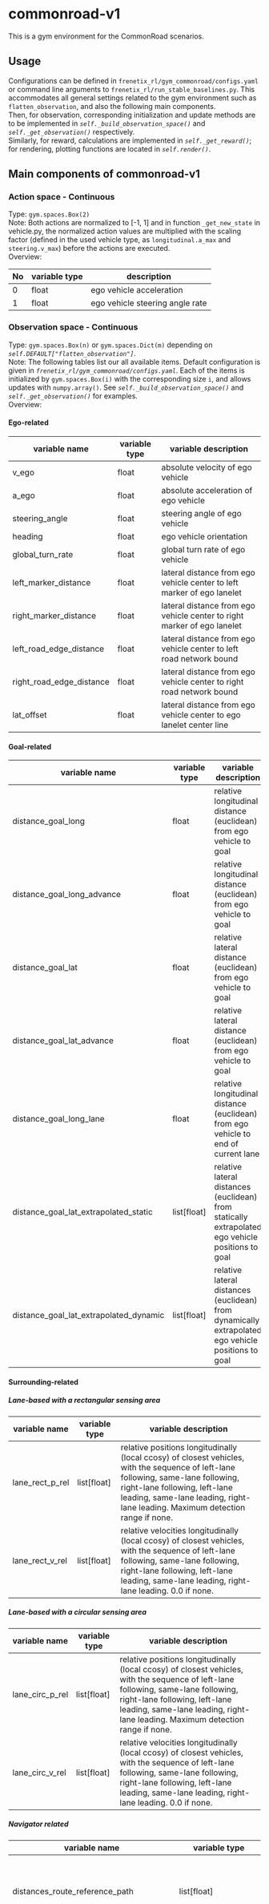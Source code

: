# commonroad-v1

This is a gym environment for the CommonRoad scenarios.

## Usage

Configurations can be defined in `frenetix_rl/gym_commonroad/configs.yaml` or command line arguments
to `frenetix_rl/run_stable_baselines.py`. This accommodates all general settings related to the gym environment such
as `flatten_observation`, and also the following main components.  
Then, for observation, corresponding initialization and update methods are to be implemented
in *`self._build_observation_space()`* and *`self._get_observation()`* respectively.  
Similarly, for reward, calculations are implemented in *`self._get_reward()`*; for rendering, plotting functions are
located in *`self.render()`*.

## Main components of commonroad-v1

### Action space - Continuous

Type: `gym.spaces.Box(2)`  
Note: Both actions are normalized to [-1, 1] and in function `_get_new_state` in vehicle.py, the normalized action
values are multiplied with the scaling factor (defined in the used vehicle type, as `longitudinal.a_max`
and `steering.v_max`) before the actions are executed.   
Overview:

| No   | variable type | description                      |
| ---- | ------------- | -------------------------------- |
| 0    | float         | ego vehicle acceleration         |
| 1    | float         | ego vehicle steering angle rate  |

### Observation space - Continuous

Type: `gym.spaces.Box(n)` or `gym.spaces.Dict(m)` depending on *`self.DEFAULT["flatten_observation"]`*.  
Note: The following tables list our all available items. Default configuration is given
in *`frenetix_rl/gym_commonroad/configs.yaml`*. Each of the items is initialized by `gym.spaces.Box(i)` with the
corresponding size `i`, and allows updates with `numpy.array()`. See *`self._build_observation_space()`*
and *`self._get_observation()`* for examples.  
Overview:

#### Ego-related

| variable name            | variable type | variable description                                         |
| ------------------------ | ------------- | ------------------------------------------------------------ |
| v_ego                    | float         | absolute velocity of ego vehicle                             |
| a_ego                    | float         | absolute acceleration of ego vehicle                         |
| steering_angle           | float         | steering angle of ego vehicle                                |
| heading                  | float         | ego vehicle orientation                                      |
| global_turn_rate         | float         | global turn rate of ego vehicle                              |
| left_marker_distance     | float         | lateral distance from ego vehicle center to left marker of ego lanelet |
| right_marker_distance    | float         | lateral distance from ego vehicle center to right marker of ego lanelet |
| left_road_edge_distance  | float         | lateral distance from ego vehicle center to left road network bound |
| right_road_edge_distance | float         | lateral distance from ego vehicle center to right road network bound |
| lat_offset               | float         | lateral distance from ego vehicle center to ego lanelet center line |

#### Goal-related

| variable name                 | variable type | variable description                                         |
| ----------------------------- | ------------- | ------------------------------------------------------------ |
| distance_goal_long            | float         | relative longitudinal distance (euclidean) from ego vehicle to goal |
| distance_goal_long_advance    | float         | relative longitudinal distance (euclidean) from ego vehicle to goal |
| distance_goal_lat             | float         | relative lateral distance (euclidean) from ego vehicle to goal |
| distance_goal_lat_advance     | float         | relative lateral distance (euclidean) from ego vehicle to goal |
| distance_goal_long_lane       | float         | relative longitudinal distance (euclidean) from ego vehicle to end of current lane |
| distance_goal_lat_extrapolated_static      | list[float]   | relative lateral distances (euclidean) from statically extrapolated ego vehicle positions to goal |
| distance_goal_lat_extrapolated_dynamic     | list[float]   | relative lateral distances (euclidean) from dynamically extrapolated ego vehicle positions to goal |


#### Surrounding-related

##### Lane-based with a rectangular sensing area

| variable name     | variable type | variable description                                         |
| ----------------- | ------------- | ------------------------------------------------------------ |
| lane_rect_p_rel   | list[float]   | relative positions longitudinally (local ccosy) of closest vehicles, with the sequence of left-lane following, same-lane following, right-lane following, left-lane leading, same-lane leading, right-lane leading. Maximum detection range if none.   |
| lane_rect_v_rel   | list[float]   | relative velocities longitudinally (local ccosy) of closest vehicles, with the sequence of left-lane following, same-lane following, right-lane following, left-lane leading, same-lane leading, right-lane leading. 0.0 if none.    |

##### Lane-based with a circular sensing area

| variable name     | variable type | variable description                                         |
| ----------------- | ------------- | ------------------------------------------------------------ |
| lane_circ_p_rel   | list[float]   | relative positions longitudinally (local ccosy) of closest vehicles, with the sequence of left-lane following, same-lane following, right-lane following, left-lane leading, same-lane leading, right-lane leading. Maximum detection range if none.   |
| lane_circ_v_rel   | list[float]   | relative velocities longitudinally (local ccosy) of closest vehicles, with the sequence of left-lane following, same-lane following, right-lane following, left-lane leading, same-lane leading, right-lane leading. 0.0 if none.    |

##### Navigator related
| variable name     | variable type | variable description                                         |
| ----------------- | ------------- | ------------------------------------------------------------ |
| distances_route_reference_path     | list[float] | set, multiple waypoints on the single merged reference path, waypoint positions at relative longitudinal distances (frenet) of closest point on the reference path in reference path direction |
| distances_and_ids_multilanelet_waypoints      | list[list[float],list[int]] | set, multiple waypoints on multiple lanlets of the route planner route. 0: like distances_route_reference_path distances, 1: ids of '0' = most current, '1': after to most current lanelet, "-1" waypoints on previous route lanelet |


##### Lidar-based with an elliptical sensing area

| variable name         | variable type | variable description                                         |
| --------------------- | ------------- | ------------------------------------------------------------ |
| lidar_elli_dist       | list[float]   | euclidean distances of closest vehicles, with *`self.DEFAULT["num_beams"]`* number of elements. Maximum detection range if none.    |
| lidar_elli_dist_rate  | list[float]   | change rate of euclidean distances of closest vehicles, with *`self.DEFAULT["num_beams"]`* number of elements. 0.0 if none. |

##### Intersection related observations

| variable name             | variable type | variable description                                         |
| ------------------------- | ------------- | ------------------------------------------------------------ |
| intersection_distances    | list[float]   | Relative distances between the six closest vehicles, which are not lane-based surrounding vehicles, and the intersection region   |
| intersection_velocities   | list[float]   | Relative velocities between the six closest vehicles, which are not lane-based surrounding vehicles, and the intersection region   |
| ego_intersection_distance | list[float]   | Distances to the near and far boundary of the intersection region. |


#### Termination-related

| variable name            | variable type | variable description                                         |
| ------------------------ | ------------- | ------------------------------------------------------------ |
| remaining_steps          | int           | number of time steps left for current episode                |
| is_goal_reached          | boolean       | identifier to determine if ego vehicle reaches goal region   |
| is_off_road              | boolean       | identifier to determine if ego vehicle is off road           |
| is_collision             | boolean       | identifier to determine if ego vehicle collides with other vehicles |
| is_time_out              | boolean       | identifier to determine if maximum episode length is met     |
| is_friction_violation    | boolean       | identifier to determine if ego vehicle violates the friction constraints |

#### TrafficSign-related

| variable name            | variable type | variable description                                         |
| ------------------------ | ------------- | ------------------------------------------------------------ |
| stop_sign                    | boolean         | identifier to determine if there is a stop sign on current and successor lanelet                           |
| stop_sign_distance_long                   | float         | longitudinal distance between ego vehicle and the stop sign                         |
| yield_sign                    | boolean         | identifier to determine if there is a yield sign on current and successor lanelet                           |
| yield_sign_distance_long                   | float         | longitudinal distance between ego vehicle and the yield sign                         |
| priority_sign                    | boolean         | identifier to determine if there is a priority sign on current lanelet                           |
| priority_sign_distance_long                   | float         | longitudinal distance between ego vehicle and the priority sign                         |
| right_of_way_sign                    | boolean         | identifier to determine if there is a right-of-way sign on current lanelet                           |
| right_of_way_sign_distance_long                   | float         | longitudinal distance between ego vehicle and the right-of-way sign                         |

### Reward functions

Type: Three types of reward functions are provided in the following, selected
by *`frenetix_rl/gym_commonroad/configs.yaml ["reward_type"]`*.

- Sparse reward: reward_goal_reached + reward_collision + reward_off_road
- Hybrid reward: reward_goal_reached + reward_collision + reward_off_road + reward_time_out + reward_friction_violation
    + reward_get_close_coefficient * distance_advancement
- Dense reward: reward_obs_distance_coefficient * normalized_distances_to_obstacles + reward_goal_distance_coefficient
    * normalized_distance_to_goal

Note that rewards for reaching the goal and getting close to the goal are usually positive whereas other rewards may be
chosen to be negative. Of course this is up to the user.

Note: Default configuration is given in [*`frenetix_rl/gym_commonroad/configs.yaml`*].  

#### Hybrid Reward
| variable name             | variable type | variable description                                          |
| ------------------------- | ------------- | ------------------------------------------------------------- |
| reward_goal_reached       | float         | reward for reaching the goal                                  | 
| reward_collision          | float         | reward for collision with another vehicle                     | 
| reward_off_road           | float         | reward for going odd road/ colliding with the road boundary   |
| reward_time_out           | float         | reward for exceeding the maximum goal reaching timestep       | 
| reward_friction_violation | float         | reward for friction violation                                 |
| reward_get_close_coefficient      | float         | reward coefficient for the decrease of goal distance  | 
| reward_get_close_goal_time        | float         | reward for getting closer to the goal time            |
| reward_close_goal_orientation     | float         | reward for being near goal orientation                |
| reward_close_goal_velocity        | float         | reward for being near goal velocity                   |
| reward_stay_in_road_center        | float         | reward for staying close to the center of the road    |
| reward_reverse_driving            | float         | penalty for driving backwards                         |
| reward_stop_sign_vel              | float         | reward for correct behavior near stop signs           |
| reward_stop_sign_acc              | float         | reward for correct behavior near stop signs           |
| reward_lateral_velocity           | float         | penalty for a large lateral velocity                  |
| reward_jerk_long                  | float         |                                                       |
| reward_jerk_lat                   | float         |                                                       |
| reward_lat_distance_reference_path   | float         | reward for being closer to the reference path in lateral direction       |
| reward_long_distance_reference_path   | float         | reward for being closer to the reference path in longitudinal direction       |
| reward_orientation_to_reference   | float         | reward for having similar orientation to the reference orientation        |


#### Dense Reward
| variable name             | variable type | variable description                                          |
| ------------------------- | ------------- | ------------------------------------------------------------- |
| reward_obs_distance_coefficient   | float         | reward coefficient for normalized distances against obstacles  | 
| reward_goal_distance_coefficient  | float         | reward coefficient for normalized distances towards goal  |

#### Sparse Reward
| variable name             | variable type | variable description                                          |
| ------------------------- | ------------- | ------------------------------------------------------------- |
| reward_goal_reached       | float         | reward for reaching the goal                                  | 
| reward_collision          | float         | reward for collision with another vehicle                     | 
| reward_off_road           | float         | reward for going odd road/ colliding with the road boundary   |
| reward_time_out           | float         | reward for exceeding the maximum goal reaching timestep       | 
| reward_friction_violation | float         | reward for friction violation                                 |

### Episode termination

Note: Default configuration is given in [`frenetix_rl/gym_commonroad/configs.yaml`].  
Overview:

| variable name             | variable type | variable description                                          |
| ------------------------- | ------------- | ------------------------------------------------------------- |
| terminate_on_goal_reached | bool          | terminate when goal is reached if true                        |
| terminate_on_off_road     | bool          | terminate when ego vehicle is off-road if true                |
| terminate_on_collision    | bool          | terminate when ego vehicle collides with obstacles if true    |
| terminate_on_time_out     | bool          | terminate when maximum episode length is met if true        |
| terminate_on_friction_violation | bool    | terminate when friction limitation is violated if true        |
